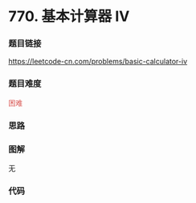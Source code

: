 # 770. 基本计算器 IV

### 题目链接

https://leetcode-cn.com/problems/basic-calculator-iv

### 题目难度

<font color=#D9534F>困难</font>

### 思路



### 图解

无

### 代码

```python
```